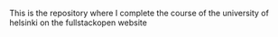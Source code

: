 This is the repository where I complete the course of the university of helsinki on the fullstackopen website
